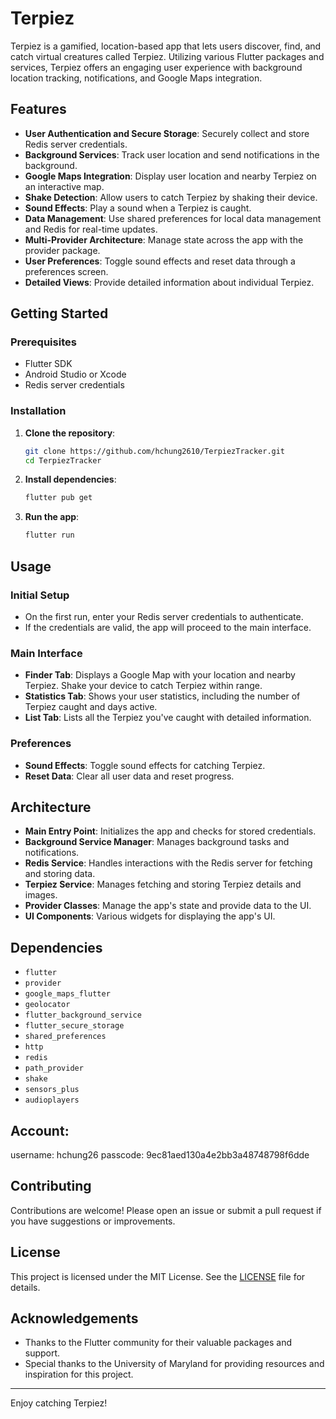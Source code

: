 # Terpiez

Terpiez is a gamified, location-based app that lets users discover, find, and catch virtual creatures called Terpiez. Utilizing various Flutter packages and services, Terpiez offers an engaging user experience with background location tracking, notifications, and Google Maps integration.

## Features

- **User Authentication and Secure Storage**: Securely collect and store Redis server credentials.
- **Background Services**: Track user location and send notifications in the background.
- **Google Maps Integration**: Display user location and nearby Terpiez on an interactive map.
- **Shake Detection**: Allow users to catch Terpiez by shaking their device.
- **Sound Effects**: Play a sound when a Terpiez is caught.
- **Data Management**: Use shared preferences for local data management and Redis for real-time updates.
- **Multi-Provider Architecture**: Manage state across the app with the provider package.
- **User Preferences**: Toggle sound effects and reset data through a preferences screen.
- **Detailed Views**: Provide detailed information about individual Terpiez.

## Getting Started

### Prerequisites

- Flutter SDK
- Android Studio or Xcode
- Redis server credentials

### Installation

1. **Clone the repository**:
   ```bash
   git clone https://github.com/hchung2610/TerpiezTracker.git
   cd TerpiezTracker
   ```

2. **Install dependencies**:
   ```bash
   flutter pub get
   ```

3. **Run the app**:
   ```bash
   flutter run
   ```

## Usage

### Initial Setup

- On the first run, enter your Redis server credentials to authenticate.
- If the credentials are valid, the app will proceed to the main interface.

### Main Interface

- **Finder Tab**: Displays a Google Map with your location and nearby Terpiez. Shake your device to catch Terpiez within range.
- **Statistics Tab**: Shows your user statistics, including the number of Terpiez caught and days active.
- **List Tab**: Lists all the Terpiez you've caught with detailed information.

### Preferences

- **Sound Effects**: Toggle sound effects for catching Terpiez.
- **Reset Data**: Clear all user data and reset progress.

## Architecture

- **Main Entry Point**: Initializes the app and checks for stored credentials.
- **Background Service Manager**: Manages background tasks and notifications.
- **Redis Service**: Handles interactions with the Redis server for fetching and storing data.
- **Terpiez Service**: Manages fetching and storing Terpiez details and images.
- **Provider Classes**: Manage the app's state and provide data to the UI.
- **UI Components**: Various widgets for displaying the app's UI.

## Dependencies

- `flutter`
- `provider`
- `google_maps_flutter`
- `geolocator`
- `flutter_background_service`
- `flutter_secure_storage`
- `shared_preferences`
- `http`
- `redis`
- `path_provider`
- `shake`
- `sensors_plus`
- `audioplayers`

## Account: 
username: hchung26 
passcode: 9ec81aed130a4e2bb3a48748798f6dde

## Contributing

Contributions are welcome! Please open an issue or submit a pull request if you have suggestions or improvements.

## License

This project is licensed under the MIT License. See the [LICENSE](LICENSE) file for details.

## Acknowledgements

- Thanks to the Flutter community for their valuable packages and support.
- Special thanks to the University of Maryland for providing resources and inspiration for this project.

---

Enjoy catching Terpiez!
